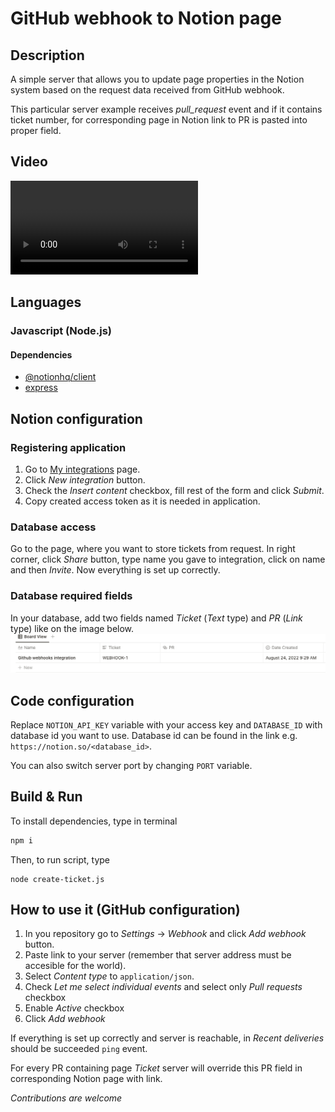 # GitHub webhook to Notion page
## Description
A simple server that allows you to update page properties
in the Notion system based on the request data received from
GitHub webhook. 

This particular server example receives _pull_request_ event and
if it contains ticket number, for corresponding page in Notion
link to PR is pasted into proper field.

## Video
![Video](media/video.mp4)

## Languages
### Javascript (Node.js)
#### Dependencies
- [@notionhq/client](https://www.npmjs.com/package/@notionhq/client)
- [express](https://www.npmjs.com/package/express)

## Notion configuration
### Registering application
1. Go to [My integrations](https://www.notion.so/my-integrations) page.
2. Click _New integration_ button.
3. Check the _Insert content_ checkbox, fill rest of the form and click _Submit_.
4. Copy created access token as it is needed in application.

### Database access
Go to the page, where you want to store tickets from request. In right corner,
click _Share_ button, type name you gave to integration, click on name and then _Invite_. Now everything is
set up correctly.

### Database required fields
In your database, add two fields named _Ticket_ (_Text_ type) and _PR_ (_Link_ type) like
on the image below.
![Required fields in notion](media/notion-fields.png)

## Code configuration
Replace `NOTION_API_KEY` variable with your access key and `DATABASE_ID` with
database id you want to use. Database id can be found in the link e.g. `https://notion.so/<database_id>`.

You can also switch server port by changing `PORT` variable.

## Build & Run
To install dependencies, type in terminal
```bash
npm i
```

Then, to run script, type
```shell
node create-ticket.js
```

## How to use it (GitHub configuration)
1. In you repository go to _Settings_ -> _Webhook_ and click _Add webhook_ button.
2. Paste link to your server (remember that server address must be accesible for the world).
3. Select _Content type_ to `application/json`.
4. Check _Let me select individual events_ and select only _Pull requests_ checkbox
5. Enable _Active_ checkbox
6. Click _Add webhook_

If everything is set up correctly and server is reachable, in _Recent deliveries_ should
be succeeded `ping` event.

For every PR containing page _Ticket_ server will override this PR field in corresponding
Notion page with link.

_Contributions are welcome_

